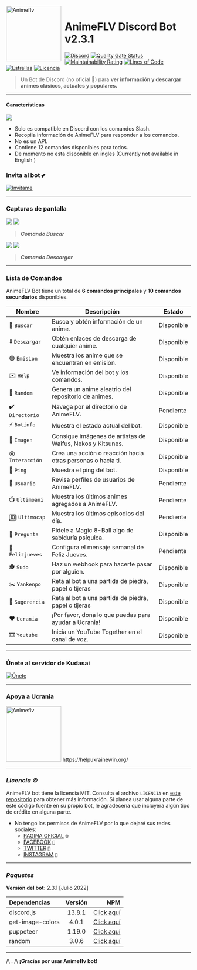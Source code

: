 <img width="150" height="150" align="left" style="float: left; margin: 0 10px 0 0;" alt="Animeflv" src="https://cdn.discordapp.com/avatars/938856255416569946/d5facd45ba90a6774f728365e9266b40.webp"> 

# AnimeFLV Discord Bot v2.3.1

[![Discord](https://img.shields.io/badge/discord.js-v13.8.1-red.svg?logo=npm)](https://www.npmjs.com/package/discord.js) [![Quality Gate Status](https://sonarcloud.io/api/project_badges/measure?project=Manzanitabot123_AnimeFLV_DiscordBOT&metric=alert_status)](https://sonarcloud.io/summary/new_code?id=Manzanitabot123_AnimeFLV_DiscordBOT) [![Maintainability Rating](https://sonarcloud.io/api/project_badges/measure?project=Manzanitabot123_AnimeFLV_DiscordBOT&metric=sqale_rating)](https://sonarcloud.io/summary/new_code?id=Manzanitabot123_AnimeFLV_DiscordBOT) [![Lines of Code](https://sonarcloud.io/api/project_badges/measure?project=Manzanitabot123_AnimeFLV_DiscordBOT&metric=ncloc)](https://sonarcloud.io/summary/new_code?id=Manzanitabot123_AnimeFLV_DiscordBOT) [![Estrellas](https://img.shields.io/github/stars/Manzanitabot123/AnimeFLV_DiscordBOT.svg)](https://github.com/Manzanitabot123/AnimeFLV_DiscordBOT) [![Licencia](https://img.shields.io/github/license/Manzanitabot123/AnimeFLV_DiscordBOT.svg)](https://github.com/Manzanitabot123/AnimeFLV_DiscordBOT/blob/master/LICENSE)

> Un Bot de Discord (no oficial 🤖) para **ver información y descargar animes clásicos, actuales y populares.**

----

####  Características
![](https://cdn.discordapp.com/attachments/945405660433117196/987098300740157480/Copia_de_LOGO_2.1.0_no_oficial.gif)

- Solo es compatible en Disocrd con los comandos Slash.
- Recopila información de AnimeFLV para responder a los comandos.
- No es un API.
- Contiene 12 comandos disponibles para todos.
- De momento no esta disponible en ingles (Currently not available in English )

### **Invita al bot 💕**
[![Invitame](https://discordbotlist.com/api/v1/bots/938856255416569946/widget)](https://discordbotlist.com/bots/938856255416569946)

----

### **Capturas de pantalla**

![](https://cdn.discordapp.com/attachments/945405660433117196/987124888697454592/unknown.png)
![](https://cdn.discordapp.com/attachments/945405660433117196/987124229898133544/unknown.png)
> ***Comando Buscar***


![](https://cdn.discordapp.com/attachments/945405660433117196/987124693712666644/unknown.png)
![](https://cdn.discordapp.com/attachments/945405660433117196/987124792593358848/unknown.png)
> ***Comando Descargar***

----

### **Lista de Comandos**

AnimeFLV Bot tiene un total de **6 comandos principales** y **10 comandos secundarios** disponibles.

| Nombre | Descripción            | Estado
| ------------- | ------------------------------ | ----- |
| 🔲 `Buscar` | Busca y obtén información de un anime. | Disponible
| ⬇️️ `Descargar` | Obtén enlaces de descarga de cualquier anime. | Disponible
| 🟢 `Emision` | Muestra los anime que se encuentran en emisión. | Disponible
| ✉️ `Help` | Ve información del bot y los comandos. | Disponible
| 🎲 `Random` | Genera un anime aleatrio del repositorio de animes. | Disponible
| ✔️ `Directorio` | Navega por el directorio de AnimeFLV. | Pendiente
| ⚡ `Botinfo` | Muestra el estado actual del bot. | Disponible
| 📁 `Imagen` | Consigue imágenes de artistas de Waifus, Nekos y Kitsunes.  | Disponible
| 😜 `Interacción` | Crea una acción o reacción hacia otras personas o hacía ti.  | Disponible
| 💬 `Ping` | Muestra el ping del bot. | Disponible
| 👨 `Usuario` | Revisa perfiles de usuarios de AnimeFLV.    | Pendiente
| 📺️ `Ultimoani` | Muestra los últimos animes agregados a AnimeFLV. | Pendiente
| 🔟 `Ultimocap` | Muestra los últimos episodios del día. | Pendiente
| 💬 `Pregunta` | Pídele a Magic 8-Ball algo de sabiduría psíquica. | Disponible
| 🤚  `Felizjueves` | Configura el mensaje semanal de Feliz Jueves. | Pendiente
| 🕵️‍ `Sudo` | Haz un webhook para hacerte pasar por alguien. | Disponible
| ✂️ `Yankenpo` | Reta al bot a una partida de piedra, papel o tijeras | Disponible
| 💯 `Sugerencia` | Reta al bot a una partida de piedra, papel o tijeras | Disponible
| ❤️️ `Ucrania` | ¡Por favor, dona lo que puedas para ayudar a Ucrania! | Disponible
| 🎞️ `Youtube` | Inicia un YouTube Together en el canal de voz. | Disponible

----

### **Únete al servidor de Kudasai**
[![Únete](https://media.discordapp.net/attachments/911416705903902731/946473280309690388/unknown.png)](https://discord.gg/kudasai)

----

### **Apoya a Ucrania**
<img width="150" height="150"  alt="Animeflv" href="https://helpukrainewin.org/" src="https://cdn.pixabay.com/photo/2017/05/06/21/22/ukraine-2290980_960_720.png"> 
https://helpukrainewin.org/

----

### *Licencia ©️*
AnimeFLV bot tiene la licencia MIT. Consulta el archivo `LICENCIA`  en [este repositorio](https://github.com/Manzanitabot123/AnimeFLV_DiscordBOT/) para obtener más información. Si planea usar alguna parte de este código fuente en su propio bot, le agradecería que incluyera algún tipo de crédito en alguna parte. 

- No tengo los permisos de AnimeFLV por lo que dejaré sus redes sociales:
    - [PAGINA OFICIAL](https://animeflv.net/) `🌐`
    - [FACEBOOK](https://www.facebook.com/armyanime.jp) `💬`
    - [TWITTER](https://twitter.com/ArmyAnime_) `🔗`
    - [INSTAGRAM](https://www.instagram.com/animearmy.jp/) `📸`

----

### *Paquetes*
**Versión del bot:** 2.3.1 [Julio 2022]

| Dependencias  | Versión  | NPM |
| :------------ |:---------------:| -----:|
| discord.js      | 13.8.1 | [Click aquí](https://www.npmjs.com/package/discord.js)
| get-image-colors     | 4.0.1 | [Click aquí](https://www.npmjs.com/package/get-image-colors)
| puppeteer        | 1.19.0 | [Click aquí](https://www.npmjs.com/package/puppeteer)
| random | 3.0.6 | [Click aquí](https://www.npmjs.com/package/random)

----

/\ . /\ **¡Gracías por usar Animeflv bot!**